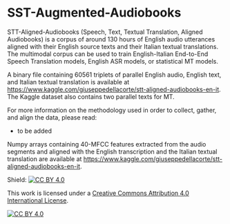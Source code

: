 # SST-Augmented-Audiobooks
STT-Aligned-Audiobooks (Speech, Text, Textual Translation, Aligned Audiobooks) is a corpus of around 130 hours of English audio utterances aligned with their English source texts and their Italian textual translations. The multimodal corpus can be used to train English-Italian End-to-End Speech Translation models, English ASR models, or statistical MT models. 

A binary file containing 60561 triplets of parallel English audio, English text, and Italian textual translation is available at https://www.kaggle.com/giuseppedellacorte/stt-aligned-audiobooks-en-it. The Kaggle dataset also contains two parallel texts for MT.

For more information on the methodology used in order to collect, gather, and align the data, please read:
- to be added

Numpy arrays containing 40-MFCC features extracted from the audio segments and aligned with the English transcription and the Italian textual translation are available at https://www.kaggle.com/giuseppedellacorte/stt-aligned-audiobooks-en-it. 


Shield: [![CC BY 4.0][cc-by-shield]][cc-by]

This work is licensed under a [Creative Commons Attribution 4.0 International
License][cc-by].

[![CC BY 4.0][cc-by-image]][cc-by]

[cc-by]: http://creativecommons.org/licenses/by/4.0/
[cc-by-image]: https://i.creativecommons.org/l/by/4.0/88x31.png
[cc-by-shield]: https://img.shields.io/badge/License-CC%20BY%204.0-lightgrey.svg
